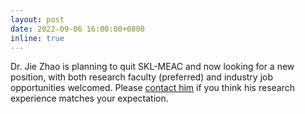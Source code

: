 ```yaml
---
layout: post
date: 2022-09-06 16:00:00+0800
inline: true
---
```


Dr. Jie Zhao is planning to quit SKL-MEAC and now looking for a new position, with both research faculty (preferred) and industry job opportunities welcomed. Please <a href="mailto:yaozhujiajie@gmail.com">contact him</a> if you think his research experience matches your expectation.
